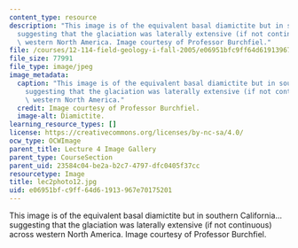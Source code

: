 ```yaml
---
content_type: resource
description: "This image is of the equivalent basal diamictite but in southern California\u2026\
  suggesting that the glaciation was laterally extensive (if not continuous) across\
  \ western North America. Image courtesy of Professor Burchfiel."
file: /courses/12-114-field-geology-i-fall-2005/e06951bfc9ff64d61913967e70175201_lec2photo12.jpg
file_size: 77991
file_type: image/jpeg
image_metadata:
  caption: "This image is of the equivalent basal diamictite but in southern California\u2026\
    suggesting that the glaciation was laterally extensive (if not continuous) across\
    \ western North America."
  credit: Image courtesy of Professor Burchfiel.
  image-alt: Diamictite.
learning_resource_types: []
license: https://creativecommons.org/licenses/by-nc-sa/4.0/
ocw_type: OCWImage
parent_title: Lecture 4 Image Gallery
parent_type: CourseSection
parent_uid: 23584c04-be2a-b2c7-4797-dfc0405f37cc
resourcetype: Image
title: lec2photo12.jpg
uid: e06951bf-c9ff-64d6-1913-967e70175201
---
```

This image is of the equivalent basal diamictite but in southern California…suggesting that the glaciation was laterally extensive (if not continuous) across western North America. Image courtesy of Professor Burchfiel.